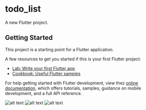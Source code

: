 # todo_list

A new Flutter project.

## Getting Started

This project is a starting point for a Flutter application.

A few resources to get you started if this is your first Flutter project:

- [Lab: Write your first Flutter app](https://docs.flutter.dev/get-started/codelab)
- [Cookbook: Useful Flutter samples](https://docs.flutter.dev/cookbook)

For help getting started with Flutter development, view thez
[online documentation](https://docs.flutter.dev/), which offers tutorials,
samples, guidance on mobile development, and a full API reference.

![alt text](https://drive.google.com/uc?export=view&id=1KbwMeZMm-h1QC2vPRFNUfKBZfZpbpWKL)
![alt text](https://drive.google.com/file/d/1KbwMeZMm-h1QC2vPRFNUfKBZfZpbpWKL/)
![alt text](https://gas-kvas.com/uploads/posts/2023-02/1675495562_gas-kvas-com-p-luchshie-kartinki-dlya-fonovogo-risunka-ra-18.jpg)
